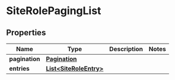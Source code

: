 
# SiteRolePagingList

## Properties
Name | Type | Description | Notes
------------ | ------------- | ------------- | -------------
**pagination** | [**Pagination**](Pagination.md) |  | 
**entries** | [**List&lt;SiteRoleEntry&gt;**](SiteRoleEntry.md) |  | 



